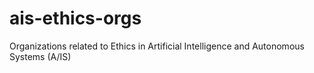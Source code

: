 # ais-ethics-orgs
Organizations related to Ethics in Artificial Intelligence and Autonomous Systems (A/IS)
